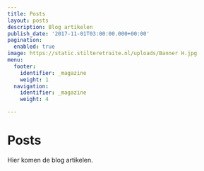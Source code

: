```yaml
---
title: Posts
layout: posts
description: Blog artikelen
publish_date: '2017-11-01T03:00:00.000+00:00'
pagination:
  enabled: true
image: https://static.stilteretraite.nl/uploads/Banner H.jpg
menu:
  footer:
    identifier: _magazine
    weight: 1
  navigation:
    identifier: _magazine
    weight: 4

---
```

# Posts

Hier komen de blog artikelen.